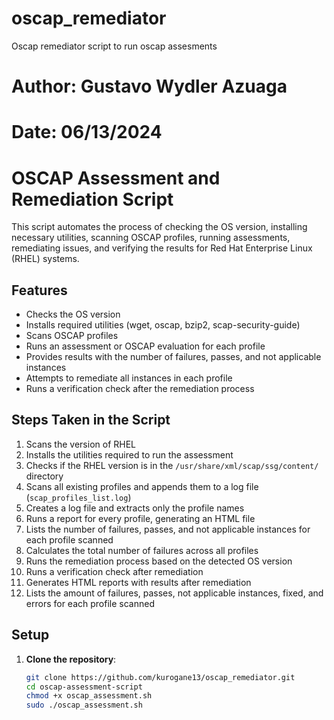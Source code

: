 # oscap_remediator
Oscap remediator script to run oscap assesments

# Author: Gustavo Wydler Azuaga

# Date: 06/13/2024

# OSCAP Assessment and Remediation Script

This script automates the process of checking the OS version, installing necessary utilities, scanning OSCAP profiles, running assessments, remediating issues, and verifying the results for Red Hat Enterprise Linux (RHEL) systems.

## Features

- Checks the OS version
- Installs required utilities (wget, oscap, bzip2, scap-security-guide)
- Scans OSCAP profiles
- Runs an assessment or OSCAP evaluation for each profile
- Provides results with the number of failures, passes, and not applicable instances
- Attempts to remediate all instances in each profile
- Runs a verification check after the remediation process

## Steps Taken in the Script

1. Scans the version of RHEL
2. Installs the utilities required to run the assessment
3. Checks if the RHEL version is in the `/usr/share/xml/scap/ssg/content/` directory
4. Scans all existing profiles and appends them to a log file (`scap_profiles_list.log`)
5. Creates a log file and extracts only the profile names
6. Runs a report for every profile, generating an HTML file
7. Lists the number of failures, passes, and not applicable instances for each profile scanned
8. Calculates the total number of failures across all profiles
9. Runs the remediation process based on the detected OS version
10. Runs a verification check after remediation
11. Generates HTML reports with results after remediation
12. Lists the amount of failures, passes, not applicable instances, fixed, and errors for each profile scanned

## Setup

1. **Clone the repository**: 
   ```bash
   git clone https://github.com/kurogane13/oscap_remediator.git
   cd oscap-assessment-script
   chmod +x oscap_assessment.sh
   sudo ./oscap_assessment.sh

